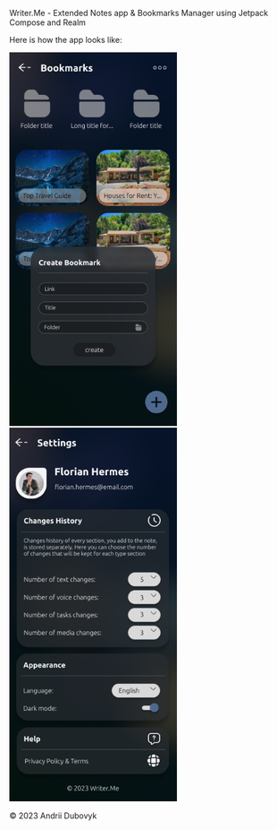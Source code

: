 Writer.Me - Extended Notes app & Bookmarks Manager using Jetpack Compose and Realm

Here is how the app looks like:

![Bookmarks screen](./screenshots/bookmarks_screen.jpg)  ![Settings screen](./screenshots/settings_screen.jpg)

© 2023 Andrii Dubovyk